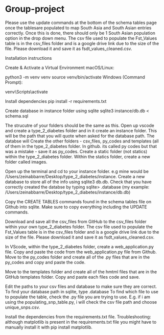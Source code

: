 # Group-project
Please use the update commands at the bottom of the schema tables page once the tablesare populated to map South Asia and South Asian entries correctly. Once this is done, there should only be 1 South Asian population option in the drop down menu. The csv file used to populate the Fst_Values table is in the csv_files folder and is a google drive link due to the size of the file. Please download it and save it as fsdt_values_cleaned.csv.


Installation instructions



Create & Activate a Virtual Environment
macOS/Linux:

python3 -m venv venv
source venv/bin/activate
Windows (Command Prompt):

venv\Scripts\activate

Install dependencies
pip install -r requirements.txt

Create database in instance folder using sqlite
sqlite3 instance/db.db < schema.sql








The strucutre of your folders should be the same as this. 
Open up vscode and create a type_2_diabetes folder and in it create an instance folder. This will be the path that you will quote when asked for the database path.
The databse will 
Create the other folders - csv_files, py_codes and templates (all of them in the type_2_diabetes folder. 
In github. its called py codes but that was a mistake - save it as py_codes.
Create a static folder (not statics) within the type_2_diabetes folder. Within the statics folder, create a new folder called images. 

Open up the terminal and cd to your instance folder. e.g mine would be /Users/zeinabbarre/Desktop/type_2_diabetes/instance.
Create a new database to store all of the info using sqlite3 db.db.
Check that you have correctly created the databse by typing sqlite> .database
(my example: /Users/zeinabbarre/Desktop/type_2_diabetes/instance/db.db)

Copy the CREATE TABLES commands found in the schema tables file on Github into sqlite. Make sure to copy everything including the UPDATE commands.

Download and save all the csv_files from GitHub to the csv_files folder within your own type_2_diabetes folder.
The csv file used to populate the Fst_Values table is in the csv_files folder and is a google drive link due to the size of the file. 
Please download it and save it as fsdt_values_cleaned.csv.


In VScode, within the type_2_diabetes folder, create a web_application.py file. Copy and paste the code from the web_application.py file from Github.
Move to the py_codes folder and create all of the .py files that are in the py_codes and copy and paste the code.

Move to the templates folder and create all of the hmtml files that are in the GitHub templates folder. Copy and paste each files code and save.

Edit the paths to your csv files and database to make sure they are correct. To find your database path in sqlite, type .database
To find which file to use to populate the table, check the .py file you are trying to use.
E.g. if i am using the populating_snp_table.py, i will check the csv file path and choose unique_snps.csv. 

Install the dependencies from the requirements.txt file.
Troubleshooting: although matplotlib is present in the requirements.txt file you might have to manually install it with pip install matplotlib.

